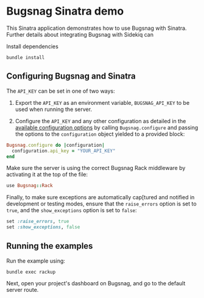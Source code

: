 # Bugsnag Sinatra demo

This Sinatra application demonstrates how to use Bugsnag with Sinatra. Further details about integrating Bugsnag with Sidekiq can 

Install dependencies

```shell
bundle install
```

## Configuring Bugsnag and Sinatra

The `API_KEY` can be set in one of two ways:

1. Export the `API_KEY` as an environment variable, `BUGSNAG_API_KEY` to be used when running the server.

2. Configure the `API_KEY` and any other configuration as detailed in the [available configuration options](https://docs.bugsnag.com/platforms/ruby/rack/configuration-options/) by calling `Bugsnag.configure` and passing the options to the `configuration` object yielded to a provided block:
  ```ruby
  Bugsnag.configure do |configuration|
    configuration.api_key = "YOUR_API_KEY"
  end
  ```

Make sure the server is using the correct Bugsnag Rack middleware by activating it at the top of the file:
```ruby
use Bugsnag::Rack
```

Finally, to make sure exceptions are automatically cap[tured and notified in development or testing modes, ensure that the `raise_errors` option is set to `true`, and the `show_exceptions` option is set to `false`:
```ruby
set :raise_errors, true
set :show_exceptions, false
```

## Running the examples

Run the example using:

```shell
bundle exec rackup
```

Next, open your project's dashboard on Bugsnag, and go to the default server route.